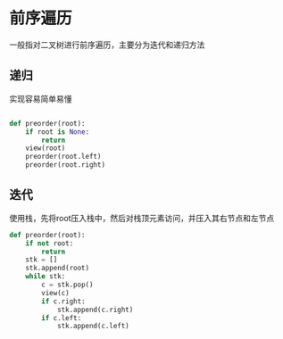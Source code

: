# 前序遍历
一般指对二叉树进行前序遍历，主要分为迭代和递归方法

## 递归
实现容易简单易懂
```python

def preorder(root):
    if root is None:
        return
    view(root)
    preorder(root.left)
    preorder(root.right)
```

## 迭代
使用栈，先将root压入栈中，然后对栈顶元素访问，并压入其右节点和左节点

```python
def preorder(root):
    if not root:
        return
    stk = []
    stk.append(root)
    while stk:
        c = stk.pop()
        view(c)
        if c.right:
            stk.append(c.right)
        if c.left:
            stk.append(c.left)
```